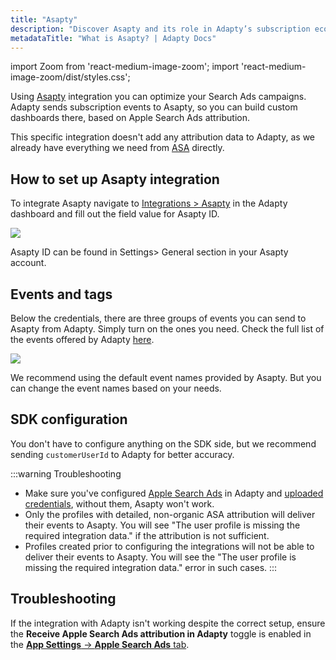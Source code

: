 ```yaml
---
title: "Asapty"
description: "Discover Asapty and its role in Adapty’s subscription ecosystem."
metadataTitle: "What is Asapty? | Adapty Docs"
---
```


import Zoom from 'react-medium-image-zoom';
import 'react-medium-image-zoom/dist/styles.css';

Using [Asapty](https://asapty.com/) integration you can optimize your Search Ads campaigns. Adapty sends subscription events to Asapty, so you can build custom dashboards there, based on Apple Search Ads attribution.

This specific integration doesn't add any attribution data to Adapty, as we already have everything we need from [ASA](apple-search-ads) directly.

## How to set up Asapty integration

To integrate Asapty navigate to [Integrations > Asapty](https://app.adapty.io/integrations/asapty) in the Adapty dashboard and fill out the field value for Asapty ID.

<Zoom>
  <img src={require('./img/895de2b-CleanShot_2023-08-14_at_18.57.462x.webp').default}
  style={{
    border: '1px solid #727272', /* border width and color */
    width: '700px', /* image width */
    display: 'block', /* for alignment */
    margin: '0 auto' /* center alignment */
  }}
/>
</Zoom>

Asapty ID can be found in Settings> General section in your Asapty account.

## Events and tags

Below the credentials, there are three groups of events you can send to Asapty from Adapty. Simply turn on the ones you need. Check the full list of the events offered by Adapty [here](events).

<Zoom>
  <img src={require('./img/58ddf41-CleanShot_2023-08-15_at_15.11.072x.webp').default}
  style={{
    border: '1px solid #727272', /* border width and color */
    width: '700px', /* image width */
    display: 'block', /* for alignment */
    margin: '0 auto' /* center alignment */
  }}
/>
</Zoom>

We recommend using the default event names provided by Asapty. But you can change the event names based on your needs.

## SDK configuration

You don't have to configure anything on the SDK side, but we recommend sending `customerUserId` to Adapty for better accuracy.

:::warning
Troubleshooting

- Make sure you've configured [Apple Search Ads](apple-search-ads) in Adapty and [uploaded credentials](https://app.adapty.io/settings/apple-search-ads), without them, Asapty won't work.
- Only the profiles with detailed, non-organic ASA attribution will deliver their events to Asapty. You will see "The user profile is missing the required integration data." if the attribution is not sufficient.
- Profiles created prior to configuring the integrations will not be able to deliver their events to Asapty. You will see the "The user profile is missing the required integration data." error in such cases.
:::

## Troubleshooting

If the integration with Adapty isn't working despite the correct setup, ensure the **Receive Apple Search Ads attribution in Adapty** toggle is enabled in the [**App Settings** -> **Apple Search Ads** tab](https://app.adapty.io/settings/apple-search-ads).
